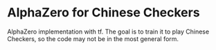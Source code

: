 # AlphaZero for Chinese Checkers
AlphaZero implementation with tf. The goal is to train it to play Chinese Checkers, so the code may not be in the most general form.
